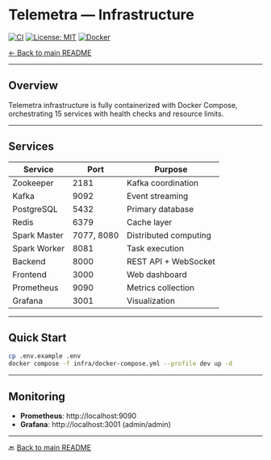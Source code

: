 # Telemetra — Infrastructure

[![CI](https://img.shields.io/github/actions/workflow/status/Stiven-Gjekaj/Telemetra/ci.yml?branch=main&label=CI)](https://github.com/Stiven-Gjekaj/Telemetra/actions)
[![License: MIT](https://img.shields.io/badge/License-MIT-yellow.svg)](https://opensource.org/licenses/MIT)
[![Docker](https://img.shields.io/badge/Docker-20.10+-blue.svg)](https://www.docker.com/)

[← Back to main README](../README.md)

---

## Overview

Telemetra infrastructure is fully containerized with Docker Compose, orchestrating 15 services with health checks and resource limits.

---

## Services

| Service | Port | Purpose |
|---------|------|---------|
| Zookeeper | 2181 | Kafka coordination |
| Kafka | 9092 | Event streaming |
| PostgreSQL | 5432 | Primary database |
| Redis | 6379 | Cache layer |
| Spark Master | 7077, 8080 | Distributed computing |
| Spark Worker | 8081 | Task execution |
| Backend | 8000 | REST API + WebSocket |
| Frontend | 3000 | Web dashboard |
| Prometheus | 9090 | Metrics collection |
| Grafana | 3001 | Visualization |

---

## Quick Start

```bash
cp .env.example .env
docker compose -f infra/docker-compose.yml --profile dev up -d
```

---

## Monitoring

- **Prometheus**: http://localhost:9090
- **Grafana**: http://localhost:3001 (admin/admin)

---

🔙 [Back to main README](../README.md)

